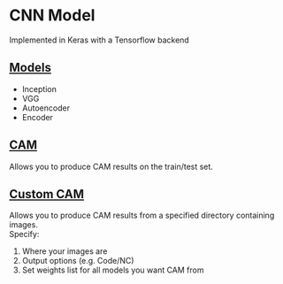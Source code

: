 # CNN Model

Implemented in Keras with a Tensorflow backend

## [Models](model.py) ##
* Inception  
* VGG  
* Autoencoder  
* Encoder  

## [CAM](cam.py) ##
Allows you to produce CAM results on the train/test set.

## [Custom CAM](custom_cam.py) ##
Allows you to produce CAM results from a specified directory containing images.  
Specify:
1. Where your images are
2. Output options (e.g. Code/NC)
3. Set weights list for all models you want CAM from
